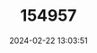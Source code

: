 ---
title: "154957"
category: "Hypsoblennius striatus"
draft: false
date: 2024-02-22 13:03:51
languages:
  English: ["Striated Blenny"]
---